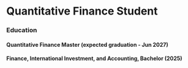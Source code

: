 # Quantitative Finance Student

### Education 
#### Quantitative Finance Master (expected graduation - Jun 2027)
#### Finance, International Investment, and Accounting, Bachelor (2025)

